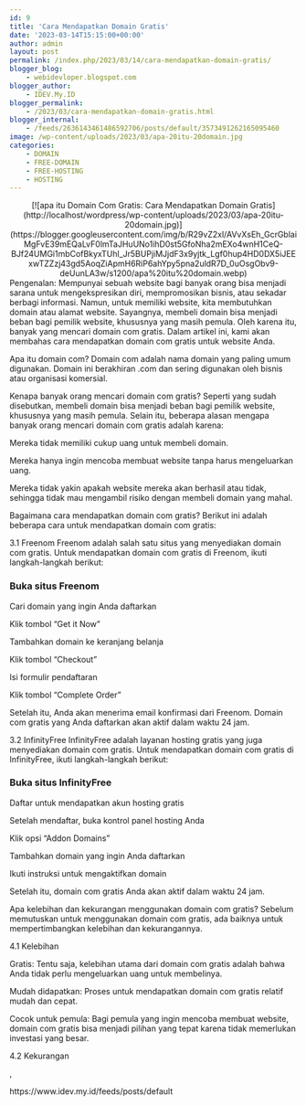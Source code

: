```yaml
---
id: 9
title: 'Cara Mendapatkan Domain Gratis'
date: '2023-03-14T15:15:00+00:00'
author: admin
layout: post
permalink: /index.php/2023/03/14/cara-mendapatkan-domain-gratis/
blogger_blog:
    - webidevloper.blogspot.com
blogger_author:
    - IDEV.My.ID
blogger_permalink:
    - /2023/03/cara-mendapatkan-domain-gratis.html
blogger_internal:
    - /feeds/2636143461486592706/posts/default/3573491262165095460
image: /wp-content/uploads/2023/03/apa-20itu-20domain.jpg
categories:
    - DOMAIN
    - FREE-DOMAIN
    - FREE-HOSTING
    - HOSTING
---
```


<div style="clear: both; text-align: center;">[![apa itu Domain Com Gratis: Cara Mendapatkan Domain Gratis](http://localhost/wordpress/wp-content/uploads/2023/03/apa-20itu-20domain.jpg)](https://blogger.googleusercontent.com/img/b/R29vZ2xl/AVvXsEh_GcrGblaiMgFvE39mEQaLvF0lmTaJHuUNo1ihD0st5GfoNha2mEXo4wnH1CeQ-BJf24UMGi1mbCofBkyxTUhl_Jr5BUPjiMJjdF3x9yjtk_Lgf0hup4HD0DX5iJEExwTZZzj43gd5AoqZiApmH6RiP6ahYpy5pna2uldR7D_0uOsgObv9-deUunLA3w/s1200/apa%20itu%20domain.webp)</div>Pengenalan: Mempunyai sebuah website bagi banyak orang bisa menjadi sarana untuk mengekspresikan diri, mempromosikan bisnis, atau sekadar berbagi informasi. Namun, untuk memiliki website, kita membutuhkan domain atau alamat website. Sayangnya, membeli domain bisa menjadi beban bagi pemilik website, khususnya yang masih pemula. Oleh karena itu, banyak yang mencari domain com gratis. Dalam artikel ini, kami akan membahas cara mendapatkan domain com gratis untuk website Anda.

Apa itu domain com? Domain com adalah nama domain yang paling umum digunakan. Domain ini berakhiran .com dan sering digunakan oleh bisnis atau organisasi komersial.

Kenapa banyak orang mencari domain com gratis? Seperti yang sudah disebutkan, membeli domain bisa menjadi beban bagi pemilik website, khususnya yang masih pemula. Selain itu, beberapa alasan mengapa banyak orang mencari domain com gratis adalah karena:

Mereka tidak memiliki cukup uang untuk membeli domain.

Mereka hanya ingin mencoba membuat website tanpa harus mengeluarkan uang.

Mereka tidak yakin apakah website mereka akan berhasil atau tidak, sehingga tidak mau mengambil risiko dengan membeli domain yang mahal.

Bagaimana cara mendapatkan domain com gratis? Berikut ini adalah beberapa cara untuk mendapatkan domain com gratis:

3.1 Freenom Freenom adalah salah satu situs yang menyediakan domain com gratis. Untuk mendapatkan domain com gratis di Freenom, ikuti langkah-langkah berikut:

### Buka situs Freenom

Cari domain yang ingin Anda daftarkan

Klik tombol “Get it Now”

Tambahkan domain ke keranjang belanja

Klik tombol “Checkout”

Isi formulir pendaftaran

Klik tombol “Complete Order”

Setelah itu, Anda akan menerima email konfirmasi dari Freenom. Domain com gratis yang Anda daftarkan akan aktif dalam waktu 24 jam.

3.2 InfinityFree InfinityFree adalah layanan hosting gratis yang juga menyediakan domain com gratis. Untuk mendapatkan domain com gratis di InfinityFree, ikuti langkah-langkah berikut:

### Buka situs InfinityFree

Daftar untuk mendapatkan akun hosting gratis

Setelah mendaftar, buka kontrol panel hosting Anda

Klik opsi “Addon Domains”

Tambahkan domain yang ingin Anda daftarkan

Ikuti instruksi untuk mengaktifkan domain

Setelah itu, domain com gratis Anda akan aktif dalam waktu 24 jam.

Apa kelebihan dan kekurangan menggunakan domain com gratis? Sebelum memutuskan untuk menggunakan domain com gratis, ada baiknya untuk mempertimbangkan kelebihan dan kekurangannya.

4.1 Kelebihan

Gratis: Tentu saja, kelebihan utama dari domain com gratis adalah bahwa Anda tidak perlu mengeluarkan uang untuk membelinya.

Mudah didapatkan: Proses untuk mendapatkan domain com gratis relatif mudah dan cepat.

Cocok untuk pemula: Bagi pemula yang ingin mencoba membuat website, domain com gratis bisa menjadi pilihan yang tepat karena tidak memerlukan investasi yang besar.

4.2 Kekurangan

,

<div>https://www.idev.my.id/feeds/posts/default</div>